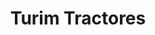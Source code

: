 ---
title: "Turim Tractores"
url: /santa-cruz-de-la-sierra/turim-tractores-carretera-santa-cruz-montero/
shop: piezas de automóviles
---